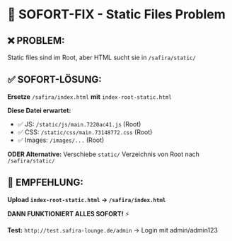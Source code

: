 # 🚨 SOFORT-FIX - Static Files Problem

## ❌ PROBLEM:
Static files sind im Root, aber HTML sucht sie in `/safira/static/`

## ✅ SOFORT-LÖSUNG:

**Ersetze** `/safira/index.html` **mit** `index-root-static.html`

**Diese Datei erwartet:**
- ✅ JS: `/static/js/main.7220ac41.js` (Root)
- ✅ CSS: `/static/css/main.73148772.css` (Root)
- ✅ Images: `/images/...` (Root)

**ODER Alternative:**
Verschiebe `static/` Verzeichnis von Root nach `/safira/static/`

## 🎯 EMPFEHLUNG:
**Upload `index-root-static.html` → `/safira/index.html`**

**DANN FUNKTIONIERT ALLES SOFORT!** ⚡

**Test:** `http://test.safira-lounge.de/admin` → Login mit admin/admin123
